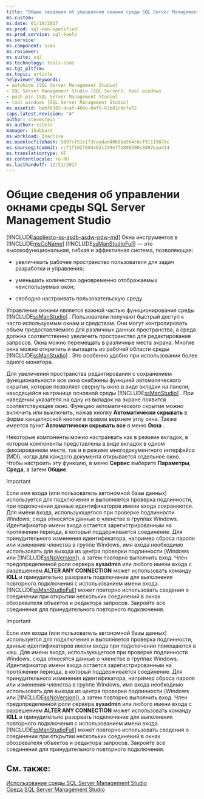 ```yaml
---
title: "Общие сведения об управлении окнами среды SQL Server Management Studio | Документация Майкрософт"
ms.custom: 
ms.date: 01/19/2017
ms.prod: sql-non-specified
ms.prod_service: sql-tools
ms.service: 
ms.component: ssms
ms.reviewer: 
ms.suite: sql
ms.technology: tools-ssms
ms.tgt_pltfrm: 
ms.topic: article
helpviewer_keywords:
- autohide [SQL Server Management Studio]
- SQL Server Management Studio [SQL Server], tool windows
- push pin [SQL Server Management Studio]
- tool windows [SQL Server Management Studio]
ms.assetid: bebf8383-dcaf-466e-84f5-63b81c9cfe52
caps.latest.revision: "4"
author: stevestein
ms.author: sstein
manager: jhubbard
ms.workload: Inactive
ms.openlocfilehash: 509fcf51c1f3caadad4068ba564c6cf91119878c
ms.sourcegitcommit: cc71f1027884462c359effb898390c8d97eaa414
ms.translationtype: HT
ms.contentlocale: ru-RU
ms.lasthandoff: 12/21/2017
---
```

# <a name="understand-sql-server-management-studio-windows-management"></a>Общие сведения об управлении окнами среды SQL Server Management Studio
[!INCLUDE[appliesto-ss-asdb-asdw-pdw-md](../includes/appliesto-ss-asdb-asdw-pdw-md.md)] Окна инструментов в [!INCLUDE[msCoName](../includes/msconame_md.md)] [!INCLUDE[ssManStudioFull](../includes/ssmanstudiofull_md.md)] — это высокофункциональная, гибкая и эффективная система, позволяющая:  
  
-   увеличивать рабочее пространство пользователя для задач разработки и управления;  
  
-   уменьшать количество одновременно отображаемых неиспользуемых окон;  
  
-   свободно настраивать пользовательскую среду.  
  
Управление окнами является важной частью функционирования среды [!INCLUDE[ssManStudio](../includes/ssmanstudio_md.md)] . Пользователи получают быстрый доступ к часто используемым окнам и средствам. Они могут контролировать объем предоставляемого для различных данных пространства, а среда должна соответственно увеличить пространство для редактирования запросов. Окна можно перемещать в различные места экрана. Многие окна можно открепить и вытащить из рабочей области среды [!INCLUDE[ssManStudio](../includes/ssmanstudio_md.md)] . Это особенно удобно при использовании более одного монитора.  
  
Для увеличения пространства редактирования с сохранением функциональности все окна снабжены функцией автоматического скрытия, которая позволяет свернуть окно в виде вкладки на панели, находящейся на границе основной среды [!INCLUDE[ssManStudio](../includes/ssmanstudio_md.md)] . При наведении указателя на одну из вкладок на экране появится соответствующее окно. Функцию автоматического скрытия можно включить или выключить, нажав кнопку **Автоматически скрывать** в форме канцелярской кнопки в правом верхнем углу окна. Также имеется пункт **Автоматически скрывать все** в меню **Окна** .  
  
Некоторые компоненты можно настраивать как в режиме вкладок, в котором компоненты представлены в виде вкладок в одном фиксированном месте, так и в режиме многодокументного интерфейса (MDI), когда для каждого документа открывается отдельное окно. Чтобы настроить эту функцию, в меню **Сервис** выберите **Параметры**, **Среда**, а затем **Общие**.  
  
> [!IMPORTANT]  
> Если имя входа (или пользователь автономной базы данных) используется для подключения и выполняется проверка подлинности, при подключении данные идентификаторов имени входа сохраняются. Для имени входа, использующегося при проверке подлинности Windows, сюда относятся данные о членстве в группах Windows. Идентификатор имени входа остается зарегистрированным на протяжении периода, в который поддерживается соединение. Для принудительного изменения идентификатора, например сброса пароля или изменения членства в группе Windows, имя входа необходимо использовать для выхода из центра проверки подлинности (Windows или [!INCLUDE[ssNoVersion](../includes/ssnoversion_md.md)]), а затем повторно выполнить вход. Член предопределенной роли сервера **sysadmin** или любого имени входа с разрешением **ALTER ANY CONNECTION** может использовать команду **KILL** и принудительно разорвать подключение для выполнения повторного подключения с использованием имени входа. [!INCLUDE[ssManStudioFull](../includes/ssmanstudiofull_md.md)] может повторно использовать сведения о соединении при открытии нескольких соединений в окнах обозревателя объектов и редактора запросов. Закройте все соединения для принудительного повторного подключения.  
  
> [!IMPORTANT]  
> Если имя входа (или пользователь автономной базы данных) используется для подключения и выполняется проверка подлинности, данные идентификаторов имени входа при подключении помещаются в кэш. Для имени входа, использующегося при проверке подлинности Windows, сюда относятся данные о членстве в группах Windows. Идентификатор имени входа остается зарегистрированным на протяжении периода, в который поддерживается соединение. Для принудительного изменения идентификатора, например сброса пароля или изменения членства в группе Windows, имя входа необходимо использовать для выхода из центра проверки подлинности (Windows или [!INCLUDE[ssNoVersion](../includes/ssnoversion_md.md)]), а затем повторно выполнить вход. Член предопределенной роли сервера **sysadmin** или любого имени входа с разрешением **ALTER ANY CONNECTION** может использовать команду **KILL** и принудительно разорвать подключение для выполнения повторного подключения с использованием имени входа. [!INCLUDE[ssManStudioFull](../includes/ssmanstudiofull_md.md)] может повторно использовать сведения о соединении при открытии нескольких соединений в окнах обозревателя объектов и редактора запросов. Закройте все соединения для принудительного повторного подключения.  
  
## <a name="see-also"></a>См. также:  
[Использование среды SQL Server Management Studio](../ssms/use-sql-server-management-studio.md)  
[Среда SQL Server Management Studio](../ssms/the-sql-server-management-studio-environment.md)  
  
